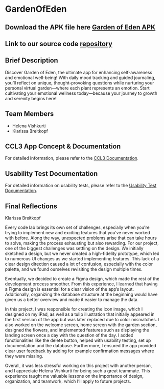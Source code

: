 # GardenOfEden

## Download the APK file here [Garden of Eden APK](GardenOfEden.apk) 

## Link to our source code [repository](https://github.com/HelenaTrojes/GardenOfEden)

## Brief Description
Discover Garden of Eden, the ultimate app for enhancing self-awareness and emotional well-being! 
With daily mood tracking and guided journaling, you’ll reflect on unique, thought-provoking questions 
while nurturing your personal virtual garden—where each plant represents an emotion. 
Start cultivating your emotional wellness today—because your journey to growth and serenity begins here!

## Team Members
- Helena Vishkurti
- Klarissa Breitkopf
  
## CCL3 App Concept & Documentation
For detailed information, please refer to the [CCL3 Documentation](docs/documentation.md).

## Usability Test Documentation
For detailed information on usability tests, please refer to the [Usability Test Documentation](docs/usability_tests.md).

## Final Reflections
Klarissa Breitkopf

Every code lab brings its own set of challenges, especially when you're trying to implement new and exciting features that you've never worked with before. Along the way, unexpected problems arise that can take hours to solve, making the process exhausting but also rewarding. For our project, one of the biggest challenges was settling on the design. We initially sketched a design, but we never created a high-fidelity prototype, which led to numerous UI changes as we started implementing features. This lack of a clear design direction caused a lot of confusion, especially with the color palette, and we found ourselves revisiting the design multiple times.

Eventually, we decided to create a Figma design, which made the rest of the development process smoother. From this experience, I learned that having a Figma design is essential for a clear vision of the app’s layout. Additionally, organizing the database structure at the beginning would have given us a better overview and made it easier to manage the data.

In this project, I was responsible for creating the icon image, which I designed on my iPad, as well as a tulip illustration that initially appeared in the first version of the app but was later replaced due to color mismatches. I also worked on the welcome screen, home screen with the garden section, designed the flowers, and implemented features such as displaying the landing screen once a day with the question of the day. I added functionalities like the delete button, helped with usability testing, set up documentation and the database. Furthermore, I ensured the app provided clear user feedback by adding for example confirmation messages where they were missing.

Overall, it was less stressful working on this project with another person, and I appreciate Helena Vishkurti for being such a great teammate. This experience taught me valuable lessons on the importance of design, organization, and teamwork, which I’ll apply to future projects.

